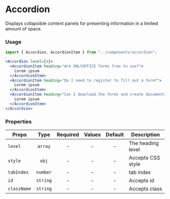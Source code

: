 # Accordion

Displays collapsible content panels for presenting information in a limited amount of space.

### Usage

```js
import { Accordion, AccordionItem } from "../components/accordion";
```

```jsx
<Accordion level={4}>
  <AccordionItem heading="Are ONLYOFFICE forms free to use?">
    Lorem ipsum
  </AccordionItem>
  <AccordionItem heading="Do I need to register to fill out a form?">
    Lorem ipsum
  </AccordionItem>
  <AccordionItem heading="Can I download the forms and create documents using them locally?">
    Lorem ipsum
  </AccordionItem>
</Accordion>
```

### Properties

| Props       |   Type   | Required | Values | Default | Description       |
| ----------- | :------: | :------: | :----: | :-----: | ----------------- |
| `level`     | `array`  |    -     |   -    |    -    | The heading level |
| `style`     |  `obj`   |    -     |   -    |    -    | Accepts CSS style |
| `tabIndex`  | `number` |    -     |   -    |    -    | tab index         |
| `id`        | `string` |    -     |   -    |    -    | Accepts id        |
| `className` | `string` |    -     |   -    |    -    | Accepts class     |
